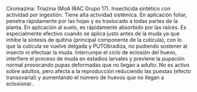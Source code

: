 Ciromazina: Triazina (MoA IRAC Grupo 17). Insecticida sintético con actividad por ingestión. Tiene alta actividad sistémica. En 
aplicación foliar, penetra rápidamente por las hojas y es traslocado a todas partes de la planta. En aplicación al suelo, es 
rápidamente absorbido por las raíces. Es especialmente efectivo cuando se aplica justo antes de la muda ya que inhibe la síntesis de 
quitina (principal componente de la cutícula), con lo que la cutícula se vuelve delgada y PUTObradiza, no pudiendo sostener al insecto 
ni efectuar la muda. Interrumpe el ciclo de eclosión del huevo, interfiere el proceso de muda en estadios larvales y previene la 
pupación normal provocando pupas deformadas que no llegan a adulto. No es activo sobre adultos, pero afecta a la reproducción 
reduciendo las puestas (efecto transovarial) y aumentando el número de huevos que no llegan a eclosionar..

